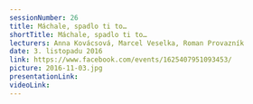 ```yaml
---
sessionNumber: 26
title: Máchale, spadlo ti to…
shortTitle: Máchale, spadlo ti to…
lecturers: Anna Kovácsová, Marcel Veselka, Roman Provazník
date: 3. listopadu 2016
link: https://www.facebook.com/events/1625407951093453/
picture: 2016-11-03.jpg
presentationLink:
videoLink:
---
```


